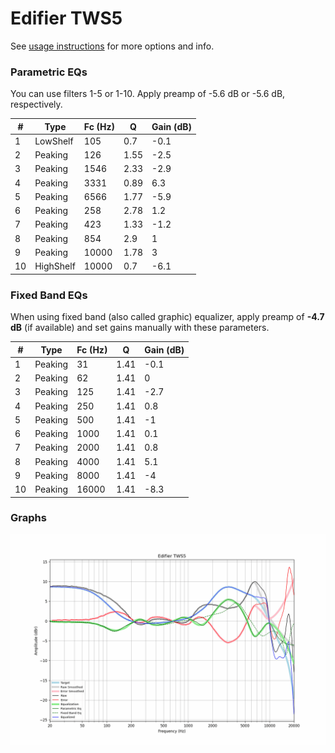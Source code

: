 # Edifier TWS5
See [usage instructions](https://github.com/jaakkopasanen/AutoEq#usage) for more options and info.

### Parametric EQs
You can use filters 1-5 or 1-10. Apply preamp of -5.6 dB or -5.6 dB, respectively.

|   # | Type      |   Fc (Hz) |    Q |   Gain (dB) |
|-----|-----------|-----------|------|-------------|
|   1 | LowShelf  |       105 | 0.7  |        -0.1 |
|   2 | Peaking   |       126 | 1.55 |        -2.5 |
|   3 | Peaking   |      1546 | 2.33 |        -2.9 |
|   4 | Peaking   |      3331 | 0.89 |         6.3 |
|   5 | Peaking   |      6566 | 1.77 |        -5.9 |
|   6 | Peaking   |       258 | 2.78 |         1.2 |
|   7 | Peaking   |       423 | 1.33 |        -1.2 |
|   8 | Peaking   |       854 | 2.9  |         1   |
|   9 | Peaking   |     10000 | 1.78 |         3   |
|  10 | HighShelf |     10000 | 0.7  |        -6.1 |

### Fixed Band EQs
When using fixed band (also called graphic) equalizer, apply preamp of **-4.7 dB** (if available) and set gains manually with these parameters.

|   # | Type    |   Fc (Hz) |    Q |   Gain (dB) |
|-----|---------|-----------|------|-------------|
|   1 | Peaking |        31 | 1.41 |        -0.1 |
|   2 | Peaking |        62 | 1.41 |         0   |
|   3 | Peaking |       125 | 1.41 |        -2.7 |
|   4 | Peaking |       250 | 1.41 |         0.8 |
|   5 | Peaking |       500 | 1.41 |        -1   |
|   6 | Peaking |      1000 | 1.41 |         0.1 |
|   7 | Peaking |      2000 | 1.41 |         0.8 |
|   8 | Peaking |      4000 | 1.41 |         5.1 |
|   9 | Peaking |      8000 | 1.41 |        -4   |
|  10 | Peaking |     16000 | 1.41 |        -8.3 |

### Graphs
![](./Edifier%20TWS5.png)
